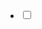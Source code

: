 <ul>
   <li v-for="requirement in $frontmatter.rubrica"><input type="checkbox"><label><span v-html="requirement"></span></label></li>
</ul>
